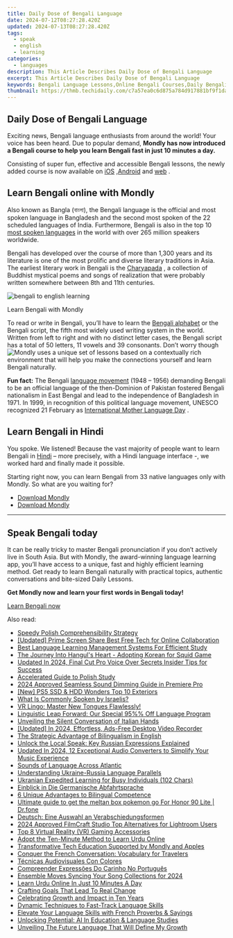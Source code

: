 ```yaml
---
title: Daily Dose of Bengali Language
date: 2024-07-12T08:27:28.420Z
updated: 2024-07-13T08:27:28.420Z
tags:
  - speak
  - english
  - learning
categories:
  - languages
description: This Article Describes Daily Dose of Bengali Language
excerpt: This Article Describes Daily Dose of Bengali Language
keywords: Bengali Language Lessons,Online Bengali Courses,Daily Bengali Vocabulary,Bengali for Beginners,Cultural Immersion in Bengali,Bengali Phrases Practice,Bengali Daily Challenges
thumbnail: https://thmb.techidaily.com/c7a57ea0c6d875a784d917881bf9f1dac3c811b03454856c62819bb5612b0808.jpg
---
```


## Daily Dose of Bengali Language

 Exciting news, Bengali language enthusiasts from around the world!‌ Your voice has been heard. Due to popular demand, **Mondly has now introduced a Bengali course to help you learn Bengali fast in just 10 minutes a day.**

 Consisting of super fun, effective and accessible Bengali lessons, the newly added course is now available on [iOS](https://app.adjust.io/5ixfg4k?campaign=blog-post-id-4530&fallback=https%3A%2F%2Fapp.mondly.com?avangate%5Fsrc=blog-post-id-4530?mother%5Flang=en%5Fus?target%5Flang=bn&redirect%5Fandroid=https%3A%2F%2Fplay.google.com%2Fstore%2Fapps%2Fdetails%3Fid%3Dcom.atistudios.mondly.languages&redirect%5Fios=https%3A%2F%2Fitunes.apple.com%2Fapp%2Fid987873536&redirect%5Fmacos=https%3A%2F%2Fapp.mondly.com?avangate%5Fsrc=blog-post-id-4530?mother%5Flang=en%5Fus?target%5Flang=bn) ,[Android](https://app.adjust.io/5ixfg4k?campaign=blog-post-id-4530&fallback=https%3A%2F%2Fapp.mondly.com?avangate%5Fsrc=blog-post-id-4530?mother%5Flang=en%5Fus?target%5Flang=bn&redirect%5Fandroid=https%3A%2F%2Fplay.google.com%2Fstore%2Fapps%2Fdetails%3Fid%3Dcom.atistudios.mondly.languages&redirect%5Fios=https%3A%2F%2Fitunes.apple.com%2Fapp%2Fid987873536&redirect%5Fmacos=https%3A%2F%2Fapp.mondly.com?avangate%5Fsrc=blog-post-id-4530?mother%5Flang=en%5Fus?target%5Flang=bn) and [web](https://app.adjust.io/5ixfg4k?campaign=blog-post-id-4530&fallback=https%3A%2F%2Fapp.mondly.com?avangate%5Fsrc=blog-post-id-4530?mother%5Flang=en%5Fus?target%5Flang=bn&redirect%5Fandroid=https%3A%2F%2Fplay.google.com%2Fstore%2Fapps%2Fdetails%3Fid%3Dcom.atistudios.mondly.languages&redirect%5Fios=https%3A%2F%2Fitunes.apple.com%2Fapp%2Fid987873536&redirect%5Fmacos=https%3A%2F%2Fapp.mondly.com?avangate%5Fsrc=blog-post-id-4530?mother%5Flang=en%5Fus?target%5Flang=bn) .

## Learn Bengali online with Mondly

 Also known as Bangla (বাংলা), the Bengali language is the official and most spoken language in Bangladesh and the second most spoken of the 22 scheduled languages of India. Furthermore, Bengali is also in the top 10 [most spoken languages](https://shop.mondly.com/affiliate.php?ACCOUNT=ATISTUDI&AFFILIATE=108875&PATH=https://www.mondly.com?AFFILIATE=108875) in the world with over 265 million speakers worldwide.

 Bengali has developed over the course of more than 1,300 years and its literature is one of the most prolific and diverse literary traditions in Asia. The earliest literary work in Bengali is the [Charyapada](https://en.wikipedia.org/wiki/Charyapada) , a collection of Buddhist mystical poems and songs of realization that were probably written somewhere between 8th and 11th centuries.

![bengali to english learning](https://edge.mondly.com/blog/wp-content/uploads/2020/03/bengali-to-english-learning-1-562x600.jpg "Learn Bengali Online In Just 10 Minutes A Day 2")

 Learn Bengali with Mondly

 To read or write in Bengali, you’ll have to learn the [Bengali alphabet](https://en.wikipedia.org/wiki/Bengali%5Falphabet) or the Bengali script, the fifth most widely used writing system in the world. Written from left to right and with no distinct letter cases, the Bengali script has a total of 50 letters, 11 vowels and 39 consonants. Don’t worry though ![Mondly](https://app.adjust.io/5ixfg4k?campaign=blog-post-id-4530&fallback=https%3A%2F%2Fapp.mondly.com?avangate%5Fsrc=blog-post-id-4530?mother%5Flang=en%5Fus?target%5Flang=bn&redirect%5Fandroid=https%3A%2F%2Fplay.google.com%2Fstore%2Fapps%2Fdetails%3Fid%3Dcom.atistudios.mondly.languages&redirect%5Fios=https%3A%2F%2Fitunes.apple.com%2Fapp%2Fid987873536&redirect%5Fmacos=https%3A%2F%2Fapp.mondly.com?avangate%5Fsrc=blog-post-id-4530?mother%5Flang=en%5Fus?target%5Flang=bn) uses a unique set of lessons based on a contextually rich environment that will help you make the connections yourself and learn Bengali naturally.

**Fun fact:** The Bengali [language movement](https://en.wikipedia.org/wiki/Bengali%5Flanguage%5Fmovement) (1948 – 1956) demanding Bengali to be an official language of the then-Dominion of Pakistan fostered Bengali nationalism in East Bengal and lead to the independence of Bangladesh in 1971\. In 1999, in recognition of this political language movement, UNESCO recognized 21 February as [International Mother Language Day](https://shop.mondly.com/affiliate.php?ACCOUNT=ATISTUDI&AFFILIATE=108875&PATH=https://www.mondly.com?AFFILIATE=108875) .

## Learn Bengali in Hindi

 You spoke. We listened! Because the vast majority of people want to learn Bengali in [Hindi](https://shop.mondly.com/affiliate.php?ACCOUNT=ATISTUDI&AFFILIATE=108875&PATH=https://www.mondly.com?AFFILIATE=108875) – more precisely, with a Hindi language interface -, we worked hard and finally made it possible.

 Starting right now, you can learn Bengali from 33 native languages only with Mondly. So what are you waiting for?

* [Download Mondly](https://www.facebook.com/sharer/sharer.php?u=https%3A%2F%2Fwww.mondly.com%2Fblog%2Flearn-bengali-online%2F&t=Learn+Bengali+Online+in+Just+10+Minutes+a+Day "Share on Facebook")
* [Download Mondly](https://shop.mondly.com/affiliate.php?ACCOUNT=ATISTUDI&AFFILIATE=108875&PATH=https://www.mondly.com?AFFILIATE=108875)

---

## Speak Bengali today

 It can be really tricky to master Bengali pronunciation if you don’t actively live in South Asia. But with Mondly, the award-winning language learning app, you’ll have access to a unique, fast and highly efficient learning method. Get ready to learn Bengali naturally with practical topics, authentic conversations and bite-sized Daily Lessons.

**Get Mondly now and learn your first words in Bengali today!**

[Learn Bengali now](https://adjt.mondly.com/5ixfg4k?campaign=blog-post-id-4530&fallback=https%3A%2F%2Fapp.mondly.com%3Futm%5Fmedium%3Dblog%5Fblog-post-id-4530%26utm%5Fsource%3Dblog-post-id-4530&redirect%5Fmacos=https%3A%2F%2Fapp.mondly.com%3Futm%5Fmedium%3Dblog%5Fblog-post-id-4530%26utm%5Fsource%3Dblog-post-id-4530&redirect%5Fandroid=https%3A%2F%2Fplay.google.com%2Fstore%2Fapps%2Fdetails%3Fid%3Dcom.atistudios.mondly.languages%3Futm%5Fmedium%3Dblog%5Fblog-post-id-4530%26utm%5Fsource%3Dblog-post-id-4530&redirect%5Fios=https%3A%2F%2Fapps.apple.com%2Fapp%2Fapple-store%2Fid987873536%3Fpt%3D78954800%26ct%3Dblog-post-id-4530%26mt%3D8 "Learn Bengali now")

<ins class="adsbygoogle"
     style="display:block"
     data-ad-format="autorelaxed"
     data-ad-client="ca-pub-7571918770474297"
     data-ad-slot="1223367746"></ins>



<ins class="adsbygoogle"
     style="display:block"
     data-ad-client="ca-pub-7571918770474297"
     data-ad-slot="8358498916"
     data-ad-format="auto"
     data-full-width-responsive="true"></ins>



<span class="atpl-alsoreadstyle">Also read:</span>
<div><ul>
<li><a href="https://mondly-stories.techidaily.com/speedy-polish-comprehensibility-strategy/"><u>Speedy Polish Comprehensibility Strategy</u></a></li>
<li><a href="https://video-screen-grab.techidaily.com/updated-prime-screen-share-best-free-tech-for-online-collaboration/"><u>[Updated] Prime Screen Share  Best Free Tech for Online Collaboration</u></a></li>
<li><a href="https://mondly-stories.techidaily.com/best-language-learning-management-systems-for-efficient-study/"><u>Best Language Learning Management Systems For Efficient Study</u></a></li>
<li><a href="https://mondly-stories.techidaily.com/the-journey-into-hanguls-heart-adopting-korean-for-squid-game/"><u>The Journey Into Hangul's Heart - Adopting Korean for Squid Game</u></a></li>
<li><a href="https://video-creation-software.techidaily.com/updated-in-2024-final-cut-pro-voice-over-secrets-insider-tips-for-success/"><u>Updated In 2024, Final Cut Pro Voice Over Secrets Insider Tips for Success</u></a></li>
<li><a href="https://mondly-stories.techidaily.com/accelerated-guide-to-polish-study/"><u>Accelerated Guide to Polish Study</u></a></li>
<li><a href="https://fox-friendly.techidaily.com/2024-approved-seamless-sound-dimming-guide-in-premiere-pro/"><u>2024 Approved  Seamless Sound Dimming Guide in Premiere Pro</u></a></li>
<li><a href="https://remote-screen-capture.techidaily.com/new-ps5-ssd-and-hdd-wonders-top-10-exteriors/"><u>[New] PS5 SSD & HDD Wonders  Top 10 Exteriors</u></a></li>
<li><a href="https://mondly-stories.techidaily.com/what-is-commonly-spoken-by-israelis/"><u>What Is Commonly Spoken by Israelis?</u></a></li>
<li><a href="https://mondly-stories.techidaily.com/1719579108968-vr-lingo-master-new-tongues-flawlessly/"><u>VR Lingo: Master New Tongues Flawlessly!</u></a></li>
<li><a href="https://mondly-stories.techidaily.com/1719577356828-linguistic-leap-forward-our-special-95-off-language-program/"><u>Linguistic Leap Forward: Our Special 95%% Off Language Program</u></a></li>
<li><a href="https://mondly-stories.techidaily.com/unveiling-the-silent-conversation-of-italian-hands/"><u>Unveiling the Silent Conversation of Italian Hands</u></a></li>
<li><a href="https://screen-capture.techidaily.com/updated-in-2024-effortless-ads-free-desktop-video-recorder/"><u>[Updated] In 2024, Effortless, Ads-Free Desktop Video Recorder</u></a></li>
<li><a href="https://mondly-stories.techidaily.com/the-strategic-advantage-of-bilingualism-in-english/"><u>The Strategic Advantage of Bilingualism in English</u></a></li>
<li><a href="https://mondly-stories.techidaily.com/unlock-the-local-speak-key-russian-expressions-explained/"><u>Unlock the Local Speak: Key Russian Expressions Explained</u></a></li>
<li><a href="https://video-ai-editor.techidaily.com/updated-in-2024-12-exceptional-audio-converters-to-simplify-your-music-experience/"><u>Updated In 2024, 12 Exceptional Audio Converters to Simplify Your Music Experience</u></a></li>
<li><a href="https://mondly-stories.techidaily.com/sounds-of-language-across-atlantic/"><u>Sounds of Language Across Atlantic</u></a></li>
<li><a href="https://mondly-stories.techidaily.com/understanding-ukraine-russia-language-parallels/"><u>Understanding Ukraine-Russia Language Parallels</u></a></li>
<li><a href="https://mondly-stories.techidaily.com/ukranian-expedited-learning-for-busy-individuals-102-chars/"><u>Ukranian Expedited Learning for Busy Individuals (102 Chars)</u></a></li>
<li><a href="https://mondly-stories.techidaily.com/einblick-in-die-germanische-abfahrtsprache/"><u>Einblick in Die Germanische Abfahrtsprache</u></a></li>
<li><a href="https://mondly-stories.techidaily.com/6-unique-advantages-to-bilingual-competence/"><u>6 Unique Advantages to Bilingual Competence</u></a></li>
<li><a href="https://pokemon-go-android.techidaily.com/ultimate-guide-to-get-the-meltan-box-pokemon-go-for-honor-90-lite-drfone-by-drfone-virtual-android/"><u>Ultimate guide to get the meltan box pokemon go For Honor 90 Lite | Dr.fone</u></a></li>
<li><a href="https://mondly-stories.techidaily.com/deutsch-eine-auswahl-an-verabschiedungsformen/"><u>Deutsch: Eine Auswahl an Verabschiedungsformen</u></a></li>
<li><a href="https://fox-helps.techidaily.com/2024-approved-filmcraft-studio-top-alternatives-for-lightroom-users/"><u>2024 Approved  FilmCraft Studio  Top Alternatives for Lightroom Users</u></a></li>
<li><a href="https://fox-access.techidaily.com/top-8-virtual-reality-vr-gaming-accessories/"><u>Top 8 Virtual Reality (VR) Gaming Accessories</u></a></li>
<li><a href="https://mondly-stories.techidaily.com/1719580772115-adopt-the-ten-minute-method-to-learn-urdu-online/"><u>Adopt the Ten-Minute Method to Learn Urdu Online</u></a></li>
<li><a href="https://mondly-stories.techidaily.com/transformative-tech-education-supported-by-mondly-and-apples/"><u>Transformative Tech Education Supported by Mondly and Apples</u></a></li>
<li><a href="https://mondly-stories.techidaily.com/conquer-the-french-conversation-vocabulary-for-travelers/"><u>Conquer the French Conversation: Vocabulary for Travelers</u></a></li>
<li><a href="https://mondly-stories.techidaily.com/tecnicas-audiovisuales-con-colores/"><u>Técnicas Audiovisuales Con Colores</u></a></li>
<li><a href="https://mondly-stories.techidaily.com/compreender-expressoes-do-carinho-no-portugues/"><u>Compreender Expressões Do Carinho No Português</u></a></li>
<li><a href="https://fox-boxes.techidaily.com/ensemble-moves-syncing-your-song-collections-for-2024/"><u>Ensemble Moves  Syncing Your Song Collections for 2024</u></a></li>
<li><a href="https://mondly-stories.techidaily.com/1719579308386-learn-urdu-online-in-just-10-minutes-a-day/"><u>Learn Urdu Online In Just 10 Minutes A Day</u></a></li>
<li><a href="https://mondly-stories.techidaily.com/crafting-goals-that-lead-to-real-change/"><u>Crafting Goals That Lead To Real Change</u></a></li>
<li><a href="https://mondly-stories.techidaily.com/celebrating-growth-and-impact-in-ten-years/"><u>Celebrating Growth and Impact in Ten Years</u></a></li>
<li><a href="https://mondly-stories.techidaily.com/dynamic-techniques-to-fast-track-language-skills/"><u>Dynamic Techniques to Fast-Track Language Skills</u></a></li>
<li><a href="https://mondly-stories.techidaily.com/elevate-your-language-skills-with-french-proverbs-and-sayings/"><u>Elevate Your Language Skills with French Proverbs & Sayings</u></a></li>
<li><a href="https://mondly-stories.techidaily.com/unlocking-potential-ai-in-education-and-language-studies/"><u>Unlocking Potential: AI In Education & Language Studies</u></a></li>
<li><a href="https://mondly-stories.techidaily.com/unveiling-the-future-language-that-will-define-my-growth/"><u>Unveiling The Future Language That Will Define My Growth</u></a></li>
</ul></div>

